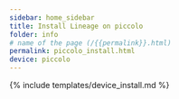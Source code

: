 ```yaml
---
sidebar: home_sidebar
title: Install Lineage on piccolo
folder: info
# name of the page (/{{permalink}}.html)
permalink: piccolo_install.html
device: piccolo
---
```

{% include templates/device_install.md %}
